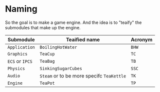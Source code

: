 # Naming

So the goal is to make a game engine.
And the idea is to "teaify" the submodules that make up the engine.

| Submodule | Teaified name | Acronym |
| --- | --- | --- | 
| `Application` | `BoilingHotWater` | `BHW` |
| `Graphics` | `TeaCup` | `TC` |
| `ECS` or `IPCS` | `TeaBag` | `TB` |
| `Physics` | `SinkingSugarCubes` | `SSC` |
| `Audio` | `Steam` or to be more specifc `TeaKettle` | `TK` |
| `Engine` | `TeaPot` | `TP` |